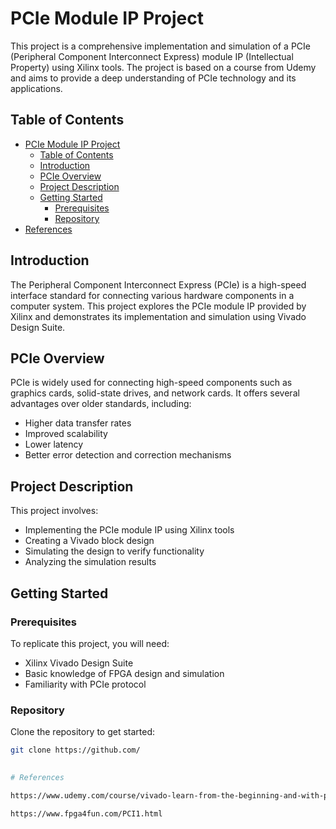# PCIe Module IP Project

This project is a comprehensive implementation and simulation of a PCIe (Peripheral Component Interconnect Express) module IP (Intellectual Property) using Xilinx tools. The project is based on a course from Udemy and aims to provide a deep understanding of PCIe technology and its applications.

## Table of Contents
- [PCIe Module IP Project](#pcie-module-ip-project)
  - [Table of Contents](#table-of-contents)
  - [Introduction](#introduction)
  - [PCIe Overview](#pcie-overview)
  - [Project Description](#project-description)
  - [Getting Started](#getting-started)
    - [Prerequisites](#prerequisites)
    - [Repository](#repository)
- [References](#references)

## Introduction

The Peripheral Component Interconnect Express (PCIe) is a high-speed interface standard for connecting various hardware components in a computer system. This project explores the PCIe module IP provided by Xilinx and demonstrates its implementation and simulation using Vivado Design Suite.

## PCIe Overview

PCIe is widely used for connecting high-speed components such as graphics cards, solid-state drives, and network cards. It offers several advantages over older standards, including:

- Higher data transfer rates
- Improved scalability
- Lower latency
- Better error detection and correction mechanisms

## Project Description

This project involves:
- Implementing the PCIe module IP using Xilinx tools
- Creating a Vivado block design
- Simulating the design to verify functionality
- Analyzing the simulation results

## Getting Started

### Prerequisites

To replicate this project, you will need:
- Xilinx Vivado Design Suite
- Basic knowledge of FPGA design and simulation
- Familiarity with PCIe protocol

### Repository

Clone the repository to get started:
```bash
git clone https://github.com/
  

# References

https://www.udemy.com/course/vivado-learn-from-the-beginning-and-with-pcie-full-project/?couponCode=ST3MT72524

https://www.fpga4fun.com/PCI1.html